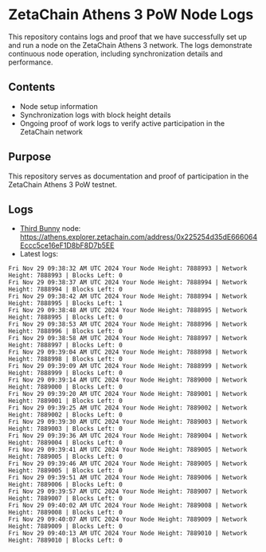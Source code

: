 # ZetaChain Athens 3 PoW Node Logs
This repository contains logs and proof that we have successfully set up and run a node on the ZetaChain Athens 3 network. The logs demonstrate continuous node operation, including synchronization details and performance.

## Contents
- Node setup information
- Synchronization logs with block height details
- Ongoing proof of work logs to verify active participation in the ZetaChain network

## Purpose
This repository serves as documentation and proof of participation in the ZetaChain Athens 3 PoW testnet.

## Logs

- [Third Bunny](https://thirdbunny.xyz/) node: https://athens.explorer.zetachain.com/address/0x225254d35dE666064Eccc5ce16eF1D8bF8D7b5EE
- Latest logs:
```
Fri Nov 29 09:38:32 AM UTC 2024 Your Node Height: 7888993 | Network Height: 7888993 | Blocks Left: 0
Fri Nov 29 09:38:37 AM UTC 2024 Your Node Height: 7888994 | Network Height: 7888994 | Blocks Left: 0
Fri Nov 29 09:38:42 AM UTC 2024 Your Node Height: 7888994 | Network Height: 7888995 | Blocks Left: 1
Fri Nov 29 09:38:48 AM UTC 2024 Your Node Height: 7888995 | Network Height: 7888995 | Blocks Left: 0
Fri Nov 29 09:38:53 AM UTC 2024 Your Node Height: 7888996 | Network Height: 7888996 | Blocks Left: 0
Fri Nov 29 09:38:58 AM UTC 2024 Your Node Height: 7888997 | Network Height: 7888997 | Blocks Left: 0
Fri Nov 29 09:39:04 AM UTC 2024 Your Node Height: 7888998 | Network Height: 7888998 | Blocks Left: 0
Fri Nov 29 09:39:09 AM UTC 2024 Your Node Height: 7888999 | Network Height: 7888999 | Blocks Left: 0
Fri Nov 29 09:39:14 AM UTC 2024 Your Node Height: 7889000 | Network Height: 7889000 | Blocks Left: 0
Fri Nov 29 09:39:20 AM UTC 2024 Your Node Height: 7889001 | Network Height: 7889001 | Blocks Left: 0
Fri Nov 29 09:39:25 AM UTC 2024 Your Node Height: 7889002 | Network Height: 7889002 | Blocks Left: 0
Fri Nov 29 09:39:30 AM UTC 2024 Your Node Height: 7889003 | Network Height: 7889003 | Blocks Left: 0
Fri Nov 29 09:39:36 AM UTC 2024 Your Node Height: 7889004 | Network Height: 7889004 | Blocks Left: 0
Fri Nov 29 09:39:41 AM UTC 2024 Your Node Height: 7889005 | Network Height: 7889005 | Blocks Left: 0
Fri Nov 29 09:39:46 AM UTC 2024 Your Node Height: 7889005 | Network Height: 7889005 | Blocks Left: 0
Fri Nov 29 09:39:51 AM UTC 2024 Your Node Height: 7889006 | Network Height: 7889006 | Blocks Left: 0
Fri Nov 29 09:39:57 AM UTC 2024 Your Node Height: 7889007 | Network Height: 7889007 | Blocks Left: 0
Fri Nov 29 09:40:02 AM UTC 2024 Your Node Height: 7889008 | Network Height: 7889008 | Blocks Left: 0
Fri Nov 29 09:40:07 AM UTC 2024 Your Node Height: 7889009 | Network Height: 7889009 | Blocks Left: 0
Fri Nov 29 09:40:13 AM UTC 2024 Your Node Height: 7889010 | Network Height: 7889010 | Blocks Left: 0
```
